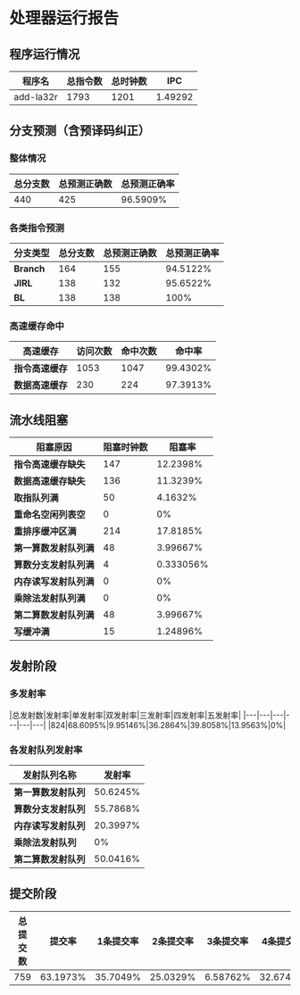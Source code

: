 # 处理器运行报告
## 程序运行情况
|程序名|总指令数|总时钟数|IPC|
|---|---|---|---|
|add-la32r|1793|1201|1.49292|

## 分支预测（含预译码纠正）
### 整体情况
|总分支数|总预测正确数|总预测正确率|
|---|---|---|
|440|425|96.5909%|

### 各类指令预测
|分支类型|总分支数|总预测正确数|总预测正确率|
|---|---|---|---|
|**Branch**| 164 | 155 | 94.5122%|
|**JIRL**| 138 | 132 | 95.6522%|
|**BL**| 138 | 138 | 100%|

### 高速缓存命中
|高速缓存|访问次数|命中次数|命中率|
|---|---|---|---|
|**指令高速缓存**| 1053 | 1047 | 99.4302%|
|**数据高速缓存**| 230 | 224 | 97.3913%|
## 流水线阻塞
|阻塞原因|阻塞时钟数|阻塞率|
|---|---|---|
|**指令高速缓存缺失**| 147 | 12.2398%|
|**数据高速缓存缺失**| 136 | 11.3239%|
|**取指队列满**| 50 | 4.1632%|
|**重命名空闲列表空**|0 | 0%|
|**重排序缓冲区满**|214 | 17.8185%|
|**第一算数发射队列满**|48 | 3.99667%|
|**算数分支发射队列满**|4 | 0.333056%|
|**内存读写发射队列满**|0 | 0%|
|**乘除法发射队列满**|0 | 0%|
|**第二算数发射队列满**|48 | 3.99667%|
|**写缓冲满**|15 | 1.24896%|

## 发射阶段
### 多发射率
|总发射数|发射率|单发射率|双发射率|三发射率|四发射率|五发射率|
|---|---|---|---|---|---|
|824|68.6095%|9.95146%|36.2864%|39.8058%|13.9563%|0%|

### 各发射队列发射率
|发射队列名称|发射率|
|---|---|
|**第一算数发射队列**|50.6245%|
|**算数分支发射队列**|55.7868%|
|**内存读写发射队列**|20.3997%|
|**乘除法发射队列**|0%|
|**第二算数发射队列**|50.0416%|

## 提交阶段
|总提交数|提交率|1条提交率|2条提交率|3条提交率|4条提交率|
|---|---|---|---|---|---|
|759|63.1973%|35.7049%|25.0329%|6.58762%|32.6746%|
